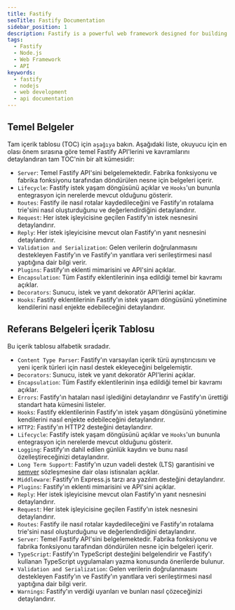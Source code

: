 ```yaml
---
title: Fastify
seoTitle: Fastify Documentation
sidebar_position: 1
description: Fastify is a powerful web framework designed for building efficient, reliable applications and APIs. This documentation provides an overview of Fastifys core concepts and API references.
tags: 
  - Fastify
  - Node.js
  - Web Framework
  - API
keywords: 
  - fastify
  - nodejs
  - web development
  - api documentation
---
```



## Temel Belgeler


Tam içerik tablosu (TOC) için `aşağıya` bakın. Aşağıdaki liste, okuyucu için en olası önem sırasına göre temel Fastify API'lerini ve kavramlarını detaylandıran tam TOC'nin bir alt kümesidir:

+ `Server`: Temel Fastify API'sini belgelemektedir. Fabrika fonksiyonu ve fabrika fonksiyonu tarafından döndürülen nesne için belgeleri içerir.
+ `Lifecycle`: Fastify istek yaşam döngüsünü açıklar ve `Hooks`'un bununla entegrasyon için nerelerde mevcut olduğunu gösterir.
+ `Routes`: Fastify ile nasıl rotalar kaydedileceğini ve Fastify'ın rotalama trie'sini nasıl oluşturduğunu ve değerlendirdiğini detaylandırır.
+ `Request`: Her istek işleyicisine geçilen Fastify'ın istek nesnesini detaylandırır.
+ `Reply`: Her istek işleyicisine mevcut olan Fastify'ın yanıt nesnesini detaylandırır.
+ `Validation and Serialization`: Gelen verilerin doğrulanmasını destekleyen Fastify'ın ve Fastify'ın yanıtlara veri serileştirmesi nasıl yaptığına dair bilgi verir.
+ `Plugins`: Fastify'ın eklenti mimarisini ve API'sini açıklar.
+ `Encapsulation`: Tüm Fastify eklentilerinin inşa edildiği temel bir kavramı açıklar.
+ `Decorators`: Sunucu, istek ve yanıt dekoratör API'lerini açıklar.
+ `Hooks`: Fastify eklentilerinin Fastify'ın istek yaşam döngüsünü yönetimine kendilerini nasıl enjekte edebileceğini detaylandırır.

## Referans Belgeleri İçerik Tablosu


Bu içerik tablosu alfabetik sıradadır.

+ `Content Type Parser`: Fastify'ın varsayılan içerik türü ayrıştırıcısını ve yeni içerik türleri için nasıl destek ekleyeceğini belgelemiştir.
+ `Decorators`: Sunucu, istek ve yanıt dekoratör API'lerini açıklar.
+ `Encapsulation`: Tüm Fastify eklentilerinin inşa edildiği temel bir kavramı açıklar.
+ `Errors`: Fastify'ın hataları nasıl işlediğini detaylandırır ve Fastify'ın ürettiği standart hata kümesini listeler.
+ `Hooks`: Fastify eklentilerinin Fastify'ın istek yaşam döngüsünü yönetimine kendilerini nasıl enjekte edebileceğini detaylandırır.
+ `HTTP2`: Fastify'ın HTTP2 desteğini detaylandırır.
+ `Lifecycle`: Fastify istek yaşam döngüsünü açıklar ve `Hooks`'un bununla entegrasyon için nerelerde mevcut olduğunu gösterir.
+ `Logging`: Fastify'ın dahil edilen günlük kaydını ve bunu nasıl özelleştireceğinizi detaylandırır.
+ `Long Term Support`: Fastify'ın uzun vadeli destek (LTS) garantisini ve [semver](https://semver.org) sözleşmesine dair olası istisnaları açıklar.
+ `Middleware`: Fastify'ın Express.js tarzı ara yazılım desteğini detaylandırır.
+ `Plugins`: Fastify'ın eklenti mimarisini ve API'sini açıklar.
+ `Reply`: Her istek işleyicisine mevcut olan Fastify'ın yanıt nesnesini detaylandırır.
+ `Request`: Her istek işleyicisine geçilen Fastify'ın istek nesnesini detaylandırır.
+ `Routes`: Fastify ile nasıl rotalar kaydedileceğini ve Fastify'ın rotalama trie'sini nasıl oluşturduğunu ve değerlendirdiğini detaylandırır.
+ `Server`: Temel Fastify API'sini belgelemektedir. Fabrika fonksiyonu ve fabrika fonksiyonu tarafından döndürülen nesne için belgeleri içerir.
+ `TypeScript`: Fastify'ın TypeScript desteğini belgelendirir ve Fastify'ı kullanan TypeScript uygulamaları yazma konusunda önerilerde bulunur.
+ `Validation and Serialization`: Gelen verilerin doğrulanmasını destekleyen Fastify'ın ve Fastify'ın yanıtlara veri serileştirmesi nasıl yaptığına dair bilgi verir.
+ `Warnings`: Fastify'ın verdiği uyarıları ve bunları nasıl çözeceğinizi detaylandırır.